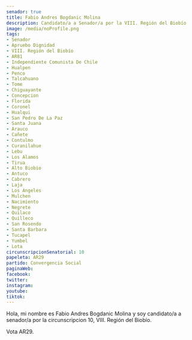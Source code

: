 ```yaml
---
senador: true
title: Fabio Andres Bogdanic Molina
description: Candidato/a a Senador/a por la VIII. Región del Biobío
image: /media/noProfile.png
tags:
- Senador
- Apruebo Dignidad
- VIII. Región del Biobío
- AR81
- Independiente Comunista De Chile
- Hualpen
- Penco
- Talcahuano
- Tome
- Chiguayante
- Concepcion
- Florida
- Coronel
- Hualqui
- San Pedro De La Paz
- Santa Juana
- Arauco
- Cañete
- Contulmo
- Curanilahue
- Lebu
- Los Alamos
- Tirua
- Alto Biobio
- Antuco
- Cabrero
- Laja
- Los Angeles
- Mulchen
- Nacimiento
- Negrete
- Quilaco
- Quilleco
- San Rosendo
- Santa Barbara
- Tucapel
- Yumbel
- Lota
circunscripcionSenatorial: 10
papeleta: AR29
partido: Convergencia Social
paginaWeb:
facebook:
twitter:
instagram:
youtube:
tiktok:
---
```

Hola, mi nombre es Fabio Andres Bogdanic Molina y soy candidato/a a senador/a por la circunscripcion 10, VIII. Región del Biobío.

Vota AR29.